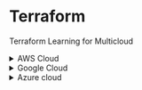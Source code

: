# Terraform
 Terraform Learning for Multicloud
<details><summary>AWS Cloud</summary>
<p>

[ AWS Cloud](https://github.com/sada498/Terraform/tree/main/AWS)
 </p>
</details>

<details><summary>Google Cloud</summary>
<p>
[Google cloud](https://github.com/sada498/Terraform/tree/main/GCP)

</p>
</details>

<details><summary>Azure cloud</summary>
<p>

 [Azure](https://github.com/sada498/Terraform/tree/main/Azure)

</p>
</details>
